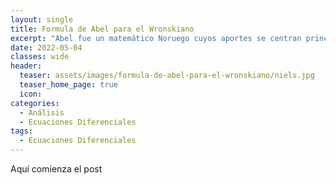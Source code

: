 ```yaml
---
layout: single
title: Formula de Abel para el Wronskiano
excerpt: "Abel fue un matemático Noruego cuyos aportes se centran principalmente en el álgebra, sin embargo hoy veremos uno de sus aportes a la rama del análisis.  " 
date: 2022-05-04 
classes: wide
header:
  teaser: assets/images/formula-de-abel-para-el-wronskiano/niels.jpg
  teaser_home_page: true
  icon: 
categories:
  - Análisis
  - Ecuaciones Diferenciales
tags:  
  - Ecuaciones Diferenciales
---
```


Aquí comienza el post

